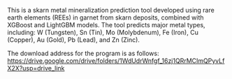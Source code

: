 This is a skarn metal mineralization prediction tool developed using rare earth elements (REEs) in garnet from skarn deposits, combined with XGBoost and LightGBM models. 
The tool predicts major metal types, including: W (Tungsten), Sn (Tin), Mo (Molybdenum), Fe (Iron), Cu (Copper), Au (Gold), Pb (Lead), and Zn (Zinc).

The download address for the program is as follows:
https://drive.google.com/drive/folders/1WdUdrWnfgf_16zj1QRrMCImQPyvLfX2X?usp=drive_link
